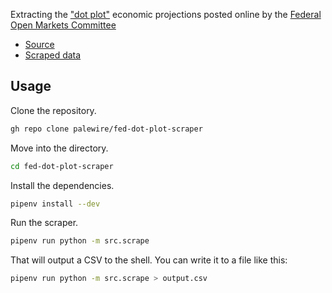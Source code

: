 Extracting the ["dot plot"](https://en.wikipedia.org/wiki/Fedspeak#Other_usage) economic projections posted online by the [Federal Open Markets Committee](https://en.wikipedia.org/wiki/Federal_Open_Market_Committee)

* [Source](https://www.federalreserve.gov/monetarypolicy/fomccalendars.htm)
* [Scraped data](https://github.com/palewire/fed-dot-plot-scraper/blob/main/data/dotplot.csv)

## Usage

Clone the repository.

```bash
gh repo clone palewire/fed-dot-plot-scraper
```

Move into the directory.

```bash
cd fed-dot-plot-scraper
```

Install the dependencies.

```bash
pipenv install --dev
```

Run the scraper.

```bash
pipenv run python -m src.scrape
```

That will output a CSV to the shell. You can write it to a file like this:

```bash
pipenv run python -m src.scrape > output.csv
```
